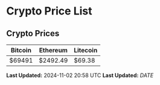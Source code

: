 # Crypto Price List

## Crypto Prices
| Bitcoin | Ethereum | Litecoin |
| ------- | -------- | -------- |
| $69491 | $2492.49 | $69.38 |
**Last Updated:** 2024-11-02 20:58 UTC
**Last Updated:** $DATE$
